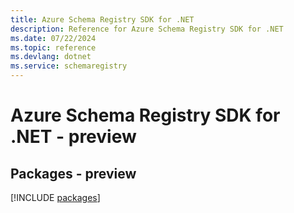 ```yaml
---
title: Azure Schema Registry SDK for .NET
description: Reference for Azure Schema Registry SDK for .NET
ms.date: 07/22/2024
ms.topic: reference
ms.devlang: dotnet
ms.service: schemaregistry
---
```

# Azure Schema Registry SDK for .NET - preview
## Packages - preview
[!INCLUDE [packages](schema-registry-index.md)]